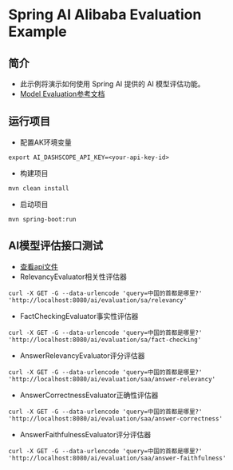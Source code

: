 # Spring AI Alibaba Evaluation Example

## 简介
* 此示例将演示如何使用 Spring AI 提供的 AI 模型评估功能。
* [Model Evaluation参考文档](https://docs.spring.io/spring-ai/reference/api/testing.html)

## 运行项目
* 配置AK环境变量
```shell
export AI_DASHSCOPE_API_KEY=<your-api-key-id>
```
* 构建项目
```shell
mvn clean install
```
* 启动项目
```shell
mvn spring-boot:run
```

## AI模型评估接口测试
* [查看api文件](evaluation.http)
* RelevancyEvaluator相关性评估器
```shell
curl -X GET -G --data-urlencode 'query=中国的首都是哪里?' 'http://localhost:8080/ai/evaluation/sa/relevancy'
```
* FactCheckingEvaluator事实性评估器
```shell
curl -X GET -G --data-urlencode 'query=中国的首都是哪里?' 'http://localhost:8080/ai/evaluation/sa/fact-checking'
```
* AnswerRelevancyEvaluator评分评估器
```shell
curl -X GET -G --data-urlencode 'query=中国的首都是哪里?' 'http://localhost:8080/ai/evaluation/saa/answer-relevancy'
```
* AnswerCorrectnessEvaluator正确性评估器
```shell
curl -X GET -G --data-urlencode 'query=中国的首都是哪里?' 'http://localhost:8080/ai/evaluation/saa/answer-correctness'
```
* AnswerFaithfulnessEvaluator评分评估器
```shell
curl -X GET -G --data-urlencode 'query=中国的首都是哪里?' 'http://localhost:8080/ai/evaluation/saa/answer-faithfulness'
```
